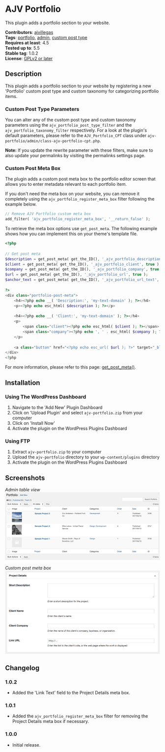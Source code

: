 # AJV Portfolio

This plugin adds a portfolio section to your website.

**Contributors**: [ajvillegas](http://profiles.wordpress.org/ajvillegas)  
**Tags**: [portfolio](http://wordpress.org/plugins/tags/portfolio), [admin](http://wordpress.org/plugins/tags/admin), [custom post type](http://wordpress.org/plugins/tags/custom-post-type)  
**Requires at least**: 4.5  
**Tested up to**: 5.5  
**Stable tag**: 1.0.2  
**License**: [GPLv2 or later](http://www.gnu.org/licenses/gpl-2.0.html)

## Description

This plugin adds a portfolio section to your website by registering a new 'Portfolio' custom post type and custom taxonomy for categorizing portfolio items.

### Custom Post Type Parameters

You can alter any of the custom post type and custom taxonomy parameters using the `ajv_portfolio_post_type_filter` and the `ajv_portfolio_taxonomy_filter` respectively. For a look at the plugin's default parameters, please refer to the `AJV_Portfolio_CPT` class under `ajv-portfolio/admin/class-ajv-portfolio-cpt.php`.

**Note:** If you update the rewrite parameter with these filters, make sure to also update your permalinks by visiting the permalinks settings page.

### Custom Post Meta Box

The plugin adds a custom post meta box to the portfolio editor screen that allows you to enter metadata relevant to each portfolio item.

If you don't need the meta box on your website, you can remove it completely using the `ajv_portfolio_register_meta_box` filter following the example below.  

```php
// Remove AJV Portfolio custom meta box
add_filter( 'ajv_portfolio_register_meta_box', '__return_false' );
```

To retrieve the meta box options use `get_post_meta`. The following example shows how you can implement this on your theme's template file.

```php
<?php

// Get post meta
$description = get_post_meta( get_the_ID(), '_ajv_portfolio_description', true );
$client = get_post_meta( get_the_ID(), '_ajv_portfolio_client', true );
$company = get_post_meta( get_the_ID(), '_ajv_portfolio_company', true );
$url = get_post_meta( get_the_ID(), '_ajv_portfolio_url', true );
$anchor_text = get_post_meta( get_the_ID(), '_ajv_portfolio_url_text', true );

?>
<div class="portfolio-post-meta">
    <h4><?php echo __( 'Description:', 'my-text-domain' ); ?></h4>
    <p><?php echo esc_html( $description ); ?></p>

    <h4><?php echo __( 'Client:', 'my-text-domain' ); ?></h4>
    <p>
        <span class="client"><?php echo esc_html( $client ); ?></span>
        <span class="company"><?php echo ', ' . esc_html( $company ); ?></span>
    </p>

    <a class="button" href="<?php echo esc_url( $url ); ?>" target="_blank"><?php echo esc_html( $anchor_text ); ?></a>
</div>
<?php
```

For more information, please refer to this page: [get_post_meta()](https://developer.wordpress.org/reference/functions/get_post_meta/).

## Installation

### Using The WordPress Dashboard

1. Navigate to the 'Add New' Plugin Dashboard
2. Click on 'Upload Plugin' and select `ajv-portfolio.zip` from your computer
3. Click on 'Install Now'
4. Activate the plugin on the WordPress Plugins Dashboard

### Using FTP

1. Extract `ajv-portfolio.zip` to your computer
2. Upload the `ajv-portfolio` directory to your `wp-content/plugins` directory
3. Activate the plugin on the WordPress Plugins Dashboard

## Screenshots

*Admin table view*  
![Admin table view](wp-assets/screenshot-1.png?raw=true)

*Custom post meta box*  
![Custom post meta box](wp-assets/screenshot-2.png?raw=true)

## Changelog

### 1.0.2

* Added the 'Link Text' field to the Project Details meta box.

### 1.0.1

* Added the `ajv_portfolio_register_meta_box` filter for removing the Project Details meta box if necessary.

### 1.0.0

* Initial release.
